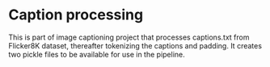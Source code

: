 # Caption processing

This is part of image captioning project that processes captions.txt from Flicker8K dataset,
thereafter tokenizing the captions and padding. It creates two pickle files to be available
for use in the pipeline.
